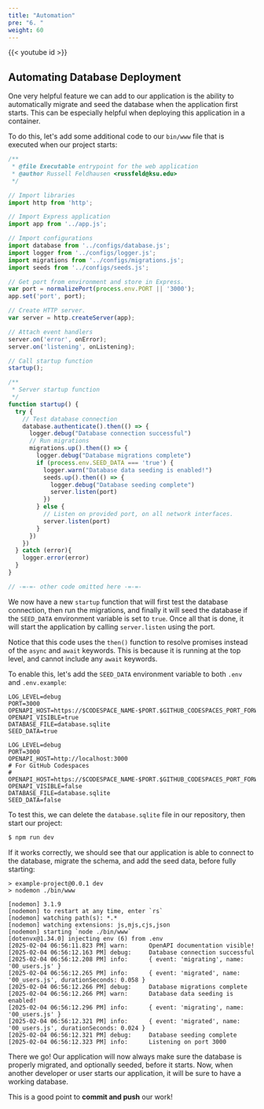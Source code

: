 ```yaml
---
title: "Automation"
pre: "6. "
weight: 60
---
```


{{< youtube id >}}

## Automating Database Deployment

One very helpful feature we can add to our application is the ability to automatically migrate and seed the database when the application first starts. This can be especially helpful when deploying this application in a container. 

To do this, let's add some additional code to our `bin/www` file that is executed when our project starts:

```js {title="bin/www" hl_lines="13 15-16 29-58"}
/**
 * @file Executable entrypoint for the web application
 * @author Russell Feldhausen <russfeld@ksu.edu>
 */

// Import libraries
import http from 'http';

// Import Express application
import app from '../app.js';

// Import configurations
import database from '../configs/database.js';
import logger from '../configs/logger.js';
import migrations from '../configs/migrations.js';
import seeds from '../configs/seeds.js';

// Get port from environment and store in Express.
var port = normalizePort(process.env.PORT || '3000');
app.set('port', port);

// Create HTTP server.
var server = http.createServer(app);

// Attach event handlers
server.on('error', onError);
server.on('listening', onListening);

// Call startup function
startup();

/**
 * Server startup function
 */
function startup() {
  try {
    // Test database connection
    database.authenticate().then(() => {
      logger.debug("Database connection successful")
      // Run migrations
      migrations.up().then(() => {
        logger.debug("Database migrations complete")
        if (process.env.SEED_DATA === 'true') {
          logger.warn("Database data seeding is enabled!")
          seeds.up().then(() => {
            logger.debug("Database seeding complete")
            server.listen(port)
          })
        } else {
          // Listen on provided port, on all network interfaces.
          server.listen(port)
        }
      })
    })
  } catch (error){
    logger.error(error)
  }
}

// -=-=- other code omitted here -=-=-
```

We now have a new `startup` function that will first test the database connection, then run the migrations, and finally it will seed the database if the `SEED_DATA` environment variable is set to `true`. Once all that is done, it will start the application by calling `server.listen` using the port. 

Notice that this code uses the `then()` function to resolve promises instead of the `async` and `await` keywords. This is because it is running at the top level, and cannot include any `await` keywords. 

To enable this, let's add the `SEED_DATA` environment variable to both `.env` and `.env.example`:

```env {title=".env" hl_lines="6"}
LOG_LEVEL=debug
PORT=3000
OPENAPI_HOST=https://$CODESPACE_NAME-$PORT.$GITHUB_CODESPACES_PORT_FORWARDING_DOMAIN
OPENAPI_VISIBLE=true
DATABASE_FILE=database.sqlite
SEED_DATA=true
```

```env {title=".env.example" hl_lines="8"}
LOG_LEVEL=debug
PORT=3000
OPENAPI_HOST=http://localhost:3000
# For GitHub Codespaces
# OPENAPI_HOST=https://$CODESPACE_NAME-$PORT.$GITHUB_CODESPACES_PORT_FORWARDING_DOMAIN
OPENAPI_VISIBLE=false
DATABASE_FILE=database.sqlite
SEED_DATA=false
```

To test this, we can delete the `database.sqlite` file in our repository, then start our project:

```bash {title="terminal"}
$ npm run dev
```

If it works correctly, we should see that our application is able to connect to the database, migrate the schema, and add the seed data, before fully starting:

``` {title="output" hl_lines="11-23"}
> example-project@0.0.1 dev
> nodemon ./bin/www

[nodemon] 3.1.9
[nodemon] to restart at any time, enter `rs`
[nodemon] watching path(s): *.*
[nodemon] watching extensions: js,mjs,cjs,json
[nodemon] starting `node ./bin/www`
[dotenvx@1.34.0] injecting env (6) from .env
[2025-02-04 06:56:11.823 PM] warn:      OpenAPI documentation visible!
[2025-02-04 06:56:12.163 PM] debug:     Database connection successful
[2025-02-04 06:56:12.208 PM] info:      { event: 'migrating', name: '00_users.js' }
[2025-02-04 06:56:12.265 PM] info:      { event: 'migrated', name: '00_users.js', durationSeconds: 0.058 }
[2025-02-04 06:56:12.266 PM] debug:     Database migrations complete
[2025-02-04 06:56:12.266 PM] warn:      Database data seeding is enabled!
[2025-02-04 06:56:12.296 PM] info:      { event: 'migrating', name: '00_users.js' }
[2025-02-04 06:56:12.321 PM] info:      { event: 'migrated', name: '00_users.js', durationSeconds: 0.024 }
[2025-02-04 06:56:12.321 PM] debug:     Database seeding complete
[2025-02-04 06:56:12.323 PM] info:      Listening on port 3000
```

There we go! Our application will now always make sure the database is properly migrated, and optionally seeded, before it starts. Now, when another developer or user starts our application, it will be sure to have a working database. 

This is a good point to **commit and push** our work!
